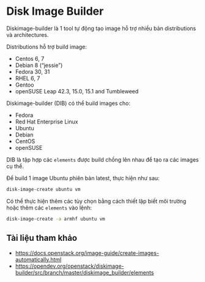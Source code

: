 # Disk Image Builder
Diskimage-builder là  1 tool tự động tạo image hỗ trợ nhiều bản distributions và architectures. 

Distributions hỗ trợ build image:
- Centos 6, 7
- Debian 8 (“jessie”)
- Fedora 30, 31
- RHEL 6, 7
- Gentoo
- openSUSE Leap 42.3, 15.0, 15.1 and Tumbleweed

Diskimage-builder (DIB) có thể build images cho:
 - Fedora
 - Red Hat Enterprise Linux
 - Ubuntu
 - Debian
 - CentOS
 - openSUSE
 
 DIB là tập hợp các `elements` được build chồng lên nhau để tạo ra các images cụ thể.

Để build 1 image Ubuntu phiên bản latest, thực hiện như sau:
```sh
disk-image-create ubuntu vm
```

Có thể thực hiện thêm các tùy chọn bằng cách thiết lập biết môi trường hoặc thêm các `elements` vào lệnh:
```sh
disk-image-create -a armhf ubuntu vm
```

## Tài liệu tham khảo
- https://docs.openstack.org/image-guide/create-images-automatically.html
- https://opendev.org/openstack/diskimage-builder/src/branch/master/diskimage_builder/elements
